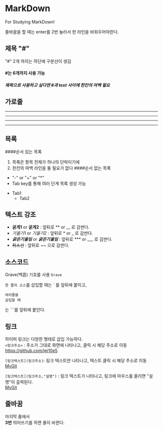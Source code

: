 # MarkDown
For Studying MarkDown!


줄바꿈을 할 때는 enter를 2번 눌러서 한 라인을 비워두어야한다.

## 제목 "#"
"#" 2개 까지는 하단에 구분선이 생김
#### #는 6개까지 사용 가능
##### 제목으로 사용하고 싶다면 #과 text 사이에 한칸의 여백 필요

## 가로줄
---
- - -
***
* * *

## 목록
####순서 있는 목록
1. 목록은 항목 전체가 하나의 단락이기에
2. 한칸의 여백 라인을 둘 필요가 없다
####순서 없는 목록
 - "-" or "+" or "*"
 - Tab key를 통해 여러 단계 목록 생성 가능
  + Tab1
    * Tab2

## 텍스트 강조
- **굵게1** or __굵게2__ : 앞뒤로 ** or __ 로 감싼다.
-  *기울기1* or _기울기2_ : 앞뒤로 * or _ 로 감싼다.
- ***굵은기울임*** or ___굵은기울임___ : 앞뒤로 *** or ___ 로 감싼다.
- ~~취소선~~ : 앞뒤로 ~~ 으로 감싼다.

## 소스코드
Grave(백콤) 기호를 사용 `Grave`   

`한 줄의 소스`를 삽입할 때는 ` 를 앞뒤에 붙이고, 
```
여러줄을 
삽입할 때
```    
는 ```를 앞뒤에 붙인다.

## 링크
하이퍼 링크는 다양한 형태로 삽입 가능하다.   
`<링크주소>` : 주소가 그대로 화면에 나타나고, 클릭 시 해당 주소로 이동   
<https://github.com/jej10e5>   

`[링크텍스트](링크주소)`: 링크 텍스트만 나타나고, 텍스트 클릭 시 해당 주소로 이동   
[MyGit](https://github.com/jej10e5)   

`[링크텍스트](링크주소,"설명")` : 링크 텍스트가 나타나고, 링크에 마우스를 올리면 "설명"이 출력된다.   
[MyGit](https://github.com/jej10e5, "내 깃허브 주소")   
    
## 줄바꿈
마지막 줄에서    
**3번** 띄어쓰기를 하면 줄이 바뀐다.

